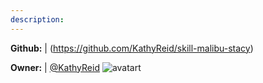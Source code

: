 ```yaml
---
description: 
---
```



**Github:** | (https://github.com/KathyReid/skill-malibu-stacy)

**Owner:** | [@KathyReid](https://github.com/KathyReid) ![avatart](https://avatars2.githubusercontent.com/u/114158?v=4)

